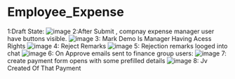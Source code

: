 # Employee_Expense


1:Draft State: ![image](https://github.com/user-attachments/assets/77b41150-f73d-4308-9f8e-c461a1d35a70)
2:After Submit , compnay expense manager user have buttons visible. ![image](https://github.com/user-attachments/assets/a2f998d8-1c00-419f-b584-15cb5869ecaf)
3: Mark Demo Is Manager Having Acess Rights  ![image](https://github.com/user-attachments/assets/c473e08c-9672-4f0d-9cc7-329cad31cc3a)
4: Reject Remarks ![image](https://github.com/user-attachments/assets/7eade13a-4d3c-43d4-86fd-6e5bde05cbb6)
5: Rejection remarks looged into chat ![image](https://github.com/user-attachments/assets/dd9d0ce5-514a-47ce-af55-ada9e6f267a1)
6: On Approve emails sent to finance group users: ![image](https://github.com/user-attachments/assets/36137d1c-274b-413f-8cdf-0925a1604bd4)
7: create payment form opens with some prefilled details ![image](https://github.com/user-attachments/assets/ba1fe797-828a-492e-a496-9bab0b669138)
8: Jv Created Of That Payment 

 
